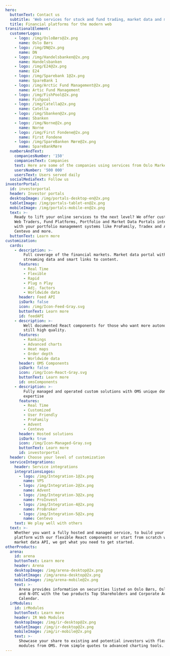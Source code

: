 ```yaml
---
hero:
  buttonText: Contact us
  subtitle: 'Web services for stock and fund trading, market data and more'
  title: Financial platforms for the modern web
transitionalElement:
  customerLogos:
    - logo: /img/OsloBørs@2x.png
      name: Oslo Børs
    - logo: /img/DN@2x.png
      name: DN
    - logo: /img/Handelsbanken@2x.png
      name: Handelsbanken
    - logo: /img/E24@2x.png
      name: E24
    - logo: /img/Sparebank 1@2x.png
      name: SpareBank 1
    - logo: /img/Arctic Fund Management@2x.png
      name: Artic Fund Management
    - logo: /img/FishPool@2x.png
      name: Fishpool
    - logo: /img/Catella@2x.png
      name: Catella
    - logo: /img/Sbanken@2x.png
      name: Sbanken
    - logo: /img/Norne@2x.png
      name: Norne
    - logo: /img/First Fondene@2x.png
      name: First Fondene
    - logo: /img/SpareBanken Møre@2x.png
      name: SpareBankMøre
  numbersAndText:
    companiesNumber: '150'
    companiesText: Companies
    text: Here are some of the companies using services from Oslo Market Solutions
    usersNumber: '500 000'
    usersText: Users served daily
  socialMediaText: Follow us
investorPortal:
  id: investorportal
  header: Investor portals
  desktopImage: /img/portals-desktop-en@2x.png
  tabletImage: /img/portals-tablet-en@2x.png
  mobileImage: /img/portals-mobile-en@2x.png
  text: >-
    Ready to lift your online services to the next level? We offer customized
    Web Traders, Fund Platforms, Portfolio and Market Data Portals integrated
    with your portfolio management systems like ProFamily, Tradex and APX,
    Centevo and more.
  buttonText: Learn more
customization:
  cards:
    - description: >-
        Full coverage of the financial markets. Market data portal with live,
        streaming data and smart links to content.
      features:
        - Real Time
        - Flexible
        - Rapid
        - Plug n Play
        - Adj. factors
        - Worldwide data
      header: Feed API
      isDark: false
      icon: /img/Icon-Feed-Gray.svg
      buttonText: Learn more
      id: feedAPI
    - description: >-
        Well documented React components for those who want more autonomy, but
        still high quality.
      features:
        - Rankings
        - Advanced charts
        - Heat maps
        - Order depth
        - Worldwide data
      header: OMS Components
      isDark: false
      icon: /img/Icon-React-Gray.svg
      buttonText: Learn more
      id: omsComponents
    - description: >-
        Fully managed and operated custom solutions with OMS unique domain
        expertise
      features:
        - Real Time
        - Customized
        - User Friendly
        - ProFamily
        - Advent
        - Centevo
      header: Hosted solutions
      isDark: true
      icon: /img/Icon-Managed-Gray.svg
      buttonText: Learn more
      id: investorportal
  header: Choose your level of customization
  serviceIntegrations:
    header: Service integrations
    integrationsLogos:
      - logo: /img/Integration-1@2x.png
        name: VPS
      - logo: /img/Integration-2@2x.png
        name: Advent
      - logo: /img/Integration-3@2x.png
        name: ProInvest
      - logo: /img/Integration-4@2x.png
        name: ProBroker
      - logo: /img/Integration-5@2x.png
        name: Centevo
    text: We play well with others
  text: >-
    Whether you want a fully hosted and managed service, to build your own
    platform with our flexible React components or start from scratch with the
    market data API, we got what you need to get started.
otherProducts:
  arena:
    id: arena
    buttonText: Learn more
    header: Arena
    desktopImage: /img/arena-desktop@2x.png
    tabletImage: /img/arena-desktop@2x.png
    mobileImage: /img/arena-mobile@2x.png
    text: >-
      Arena provides information on securities listed on Oslo Børs, Oslo Axess
      and N-OTC with the two products Top Shareholders and Corporate Actions
      Calendar.
  irModules:
    id: irModules
    buttonText: Learn more
    header: IR Web Modules
    desktopImage: /img/ir-desktop@2x.png
    tabletImage: /img/ir-desktop@2x.png
    mobileImage: /img/ir-mobile@2x.png
    text: >-
      Showcase your share to existing and potential investors with flexible web
      modules from OMS. From simple quotes to advanced charting tools.
---
```

